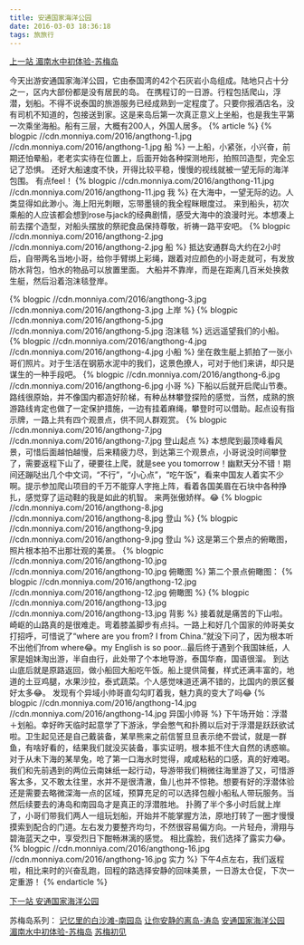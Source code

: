 ```yaml
---
title: 安通国家海洋公园
date: 2016-03-03 18:36:18
tags: 旅旅行
---
```

[上一站 湄南水中初体验-苏梅岛](//monniya.com/2016/03/03/angthong/)

今天出游安通国家海洋公园，它由泰国湾的42个石灰岩小岛组成。陆地只占十分之一，区内大部份都是没有居民的岛。
在携程订的一日游。行程包括爬山，浮潜，划船。不得不说泰国的旅游服务已经成熟到一定程度了。只要你报酒店名，没有司机不知道的，包接送到家。这是来岛后第一次真正意义上坐船，也是我生平第一次乘坐海船。船有三层，大概有200人，外国人居多。
{% article %}
{% blogpic //cdn.monniya.com/2016/angthong-1.jpg //cdn.monniya.com/2016/angthong-1.jpg 船 %}
一上船，小紧张，小兴奋，前期还怕晕船，老老实实待在位置上，后面开始各种探测地形，拍照凹造型，完全忘记了恐惧。
还好大船速度不快，开得比较平稳，慢慢的视线就被一望无际的海洋包围。
有点feel！
{% blogpic //cdn.monniya.com/2016/angthong-11.jpg //cdn.monniya.com/2016/angthong-11.jpg 我 %}
在大海中，一望无际的边。人类显得如此渺小。海上阳光刺眼，忘带墨镜的我全程眯眼度过。
来到船头，初次乘船的人应该都会想到rose与jack的经典剧情，感受大海中的浪漫时光。本想凑上前去摆个造型，对船头摆放的祭祀食品保持尊敬，祈祷一路平安吧。
{% blogpic //cdn.monniya.com/2016/angthong-2.jpg //cdn.monniya.com/2016/angthong-2.jpg 船 %}
抵达安通群岛大约在2小时后，自带两名当地小哥，给你手臂绑上彩绳，跟着对应颜色的小哥走就可，有发放防水背包，怕水的物品可以放置里面。
大船并不靠岸，而是在距离几百米处换救生艇，然后沿着泡沫毯登岸。

{% blogpic //cdn.monniya.com/2016/angthong-3.jpg //cdn.monniya.com/2016/angthong-3.jpg 上岸 %}
{% blogpic //cdn.monniya.com/2016/angthong-5.jpg //cdn.monniya.com/2016/angthong-5.jpg 泡沫毯 %}
远远遥望我们的小船。
{% blogpic //cdn.monniya.com/2016/angthong-4.jpg //cdn.monniya.com/2016/angthong-4.jpg 小船 %}
坐在救生艇上抓拍了一张小哥们照片。对于生活在钢筋水泥中的我们，这景色撩人，可对于他们来讲，却只是谋生的一种手段吧。
{% blogpic //cdn.monniya.com/2016/angthong-6.jpg //cdn.monniya.com/2016/angthong-6.jpg 小哥 %}
下船以后就开启爬山节奏。路线很原始，并不像国内都造好阶梯，有种丛林攀登探险的感觉，当然，成熟的旅游路线肯定也做了一定保护措施，一边有挂着麻绳，攀登时可以借助。起点设有指示牌，一路上共有四个观景点，供不同人群观赏。
{% blogpic //cdn.monniya.com/2016/angthong-7.jpg //cdn.monniya.com/2016/angthong-7.jpg 登山起点 %}
本想爬到最顶峰看风景，可惜后面越怕越慢，后来精疲力尽，到达第三个观景点，小哥说没时间攀登了，需要返程下山了，硬要往上爬，就是see you tomorrow！幽默天分不错！期间还蹦哒出几个中文词，“不行”，“小心点”，“吃午饭”，看来中国友人着实不少啊。提示参加爬山项目的千万不能穿人字拖上阵，看着各国美眉在石块中各种挣扎，感觉穿了运动鞋的我是如此的机智。
来两张傲娇样。😂
{% blogpic //cdn.monniya.com/2016/angthong-8.jpg //cdn.monniya.com/2016/angthong-8.jpg 登山 %}
{% blogpic //cdn.monniya.com/2016/angthong-9.jpg //cdn.monniya.com/2016/angthong-9.jpg 登山 %}
这是第三个景点的俯瞰图，照片根本拍不出那壮观的美景。
{% blogpic //cdn.monniya.com/2016/angthong-10.jpg //cdn.monniya.com/2016/angthong-10.jpg 俯瞰图 %}
第二个景点俯瞰图：
{% blogpic //cdn.monniya.com/2016/angthong-12.jpg //cdn.monniya.com/2016/angthong-12.jpg 俯瞰图 %}
{% blogpic //cdn.monniya.com/2016/angthong-13.jpg //cdn.monniya.com/2016/angthong-13.jpg 背影 %}
接着就是痛苦的下山啦。崎岖的山路真的是很难走。弯着膝盖脚步有点抖。一路上和好几个国家的帅哥美女打招呼，可惜说了“where are you from? I from China.”就没下问了，因为根本听不出他们from where😂。my English is so poor…最后终于遇到个我国妹纸，人家是姐妹淘出游，半自由行，此处带了个本地导游，泰国华裔，国语很溜。
到达山底后就是原路返回，做小船回大船吃午饭。船上提供简餐，样式还满丰富的，地道的土豆鸡腿，水果沙拉，泰式蔬菜。个人感觉味道还满不错的，比国内的景区餐好太多😂。
发现有个异域小帅哥直勾勾盯着我，魅力真的变大了吗😂
{% blogpic //cdn.monniya.com/2016/angthong-14.jpg //cdn.monniya.com/2016/angthong-14.jpg 异国小帅哥 %}
下午场开始：浮潜＋划船。幸好昨天临时起意学了下游泳，学会憋气和扑腾以后对于浮潜是跃跃欲试啦。卫生起见还是自己戴装备，某旱熊来之前信誓旦旦表示绝不尝试，就是一群鱼，有啥好看的，结果我们就没买装备，事实证明，根本抵不住大自然的诱惑嘛。对于从未下海的某旱兔，呛了第一口海水时觉得，咸咸粘粘的口感，真的好难喝。我们和先前遇到的两位云南妹纸一起行动，导游带我们稍微往海里游了又，可惜游客太多，又不敢太往里，水并不是很清澈，鱼儿也并不惊艳。想要有好的浮潜体验还是需要去略微深海一点的区域，预算充足的可以选择包艘小船私人带玩服务。当然后续要去的涛岛和南园岛才是真正的浮潜胜地。
扑腾了半个多小时后就上岸了，小哥们带我们两人一组玩划船，开始并不能掌握方法，原地打转了一圈才慢慢摸索到配合的门道。左右发力要整齐均匀，不然很容易偏方向。一片轻舟，滑翔与碧海蓝天之中，享受烈日下酣畅淋漓的感觉。
相比露脸，我们选择了露实力😂。
{% blogpic //cdn.monniya.com/2016/angthong-16.jpg //cdn.monniya.com/2016/angthong-16.jpg 实力 %}
下午4点左右，我们返程啦，相比来时的兴奋乱跑，回程的路选择安静的回味美景，一日游太仓促，下次一定重游！
{% endarticle %}

[下一站 安通国家海洋公园](//monniya.com/2016/03/03/angthong/)

苏梅岛系列：
[记忆里的白沙滩-南园岛](//monniya.com/2016/05/07/nangyuan/)
[让你安静的离岛-涛岛](//monniya.com/2016/04/18/kohtao/)
[安通国家海洋公园](//monniya.com/2016/03/03/angthong/)
[湄南水中初体验-苏梅岛](//monniya.com/2016/03/02/meinan/)
[苏梅初见](//monniya.com/2016/02/29/samui/)
